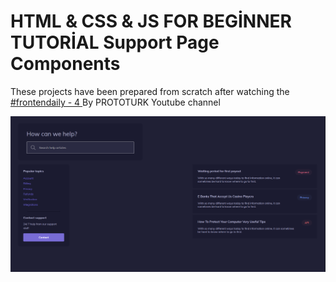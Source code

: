  # HTML & CSS & JS FOR BEGİNNER TUTORİAL Support Page Components

<p>These projects have been prepared from scratch after watching the 
<a href="https://www.youtube.com/watch?v=awxzh_kVuLY&list=PLfAfrKyDRWrGze_1T1bUU0qA9RknVKI5J&index=7">#frontendaily - 4
</a>By PROTOTURK Youtube channel</p>


<img src="/componentss.PNG" alt="">